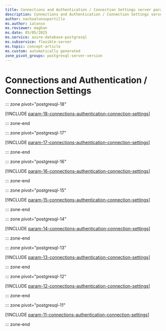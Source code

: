 ```yaml
---
title: Connections and Authentication / Connection Settings server parameters
description: Connections and Authentication / Connection Settings server parameters for Azure Database for PostgreSQL flexible server.
author: nachoalonsoportillo
ms.author: ialonso
ms.reviewer: maghan
ms.date: 05/05/2025
ms.service: azure-database-postgresql
ms.subservice: flexible-server
ms.topic: concept-article
ms.custom: automatically generated
zone_pivot_groups: postgresql-server-version
---
```

# Connections and Authentication / Connection Settings


::: zone pivot="postgresql-18"

[!INCLUDE [param-18-connections-authentication-connection-settings](./includes/param-18-connections-authentication-connection-settings.md)]

::: zone-end


::: zone pivot="postgresql-17"

[!INCLUDE [param-17-connections-authentication-connection-settings](./includes/param-17-connections-authentication-connection-settings.md)]

::: zone-end


::: zone pivot="postgresql-16"

[!INCLUDE [param-16-connections-authentication-connection-settings](./includes/param-16-connections-authentication-connection-settings.md)]

::: zone-end


::: zone pivot="postgresql-15"

[!INCLUDE [param-15-connections-authentication-connection-settings](./includes/param-15-connections-authentication-connection-settings.md)]

::: zone-end


::: zone pivot="postgresql-14"

[!INCLUDE [param-14-connections-authentication-connection-settings](./includes/param-14-connections-authentication-connection-settings.md)]

::: zone-end


::: zone pivot="postgresql-13"

[!INCLUDE [param-13-connections-authentication-connection-settings](./includes/param-13-connections-authentication-connection-settings.md)]

::: zone-end


::: zone pivot="postgresql-12"

[!INCLUDE [param-12-connections-authentication-connection-settings](./includes/param-12-connections-authentication-connection-settings.md)]

::: zone-end


::: zone pivot="postgresql-11"

[!INCLUDE [param-11-connections-authentication-connection-settings](./includes/param-11-connections-authentication-connection-settings.md)]

::: zone-end


